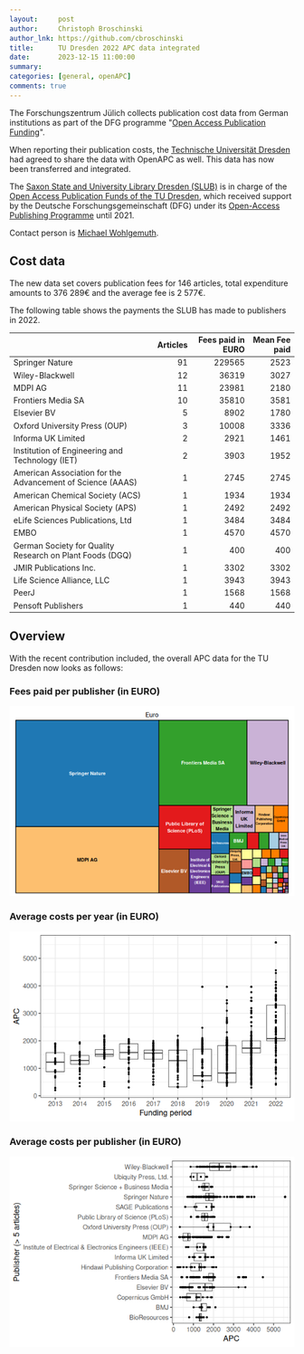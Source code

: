 ```yaml
---
layout:     post
author:     Christoph Broschinski
author_lnk: https://github.com/cbroschinski
title:      TU Dresden 2022 APC data integrated
date:       2023-12-15 11:00:00
summary:    
categories: [general, openAPC]
comments: true
---
```





The Forschungszentrum Jülich collects publication cost data from German institutions as part of the DFG programme "[Open Access Publication Funding](https://www.fz-juelich.de/en/zb/open-science/open-access/monitoring-dfg-oa-publication-funding)".

When reporting their publication costs, the [Technische Universität Dresden](https://tu-dresden.de/?set_language=en) had agreed to share the data with OpenAPC as well. This data has now been transferred and integrated.

The [Saxon State and University Library Dresden (SLUB)](https://www.slub-dresden.de/en) is in charge of the [Open Access Publication Funds of the TU Dresden](https://tu-dresden.de/forschung-transfer/forschungsinformationen/open-access/open-access-publikationsfonds?set_language=en), which received support by the Deutsche Forschungsgemeinschaft (DFG) under its [Open-Access Publishing Programme](https://www.dfg.de/en/research_funding/programmes/infrastructure/lis/open_access/infrastructure_funding/index.html#4) until 2021.

Contact person is [Michael Wohlgemuth](mailto:openaccess@slub-dresden.de).

## Cost data



The new data set covers publication fees for 146 articles, total expenditure amounts to 376 289€ and the average fee is 2 577€.

The following table shows the payments the SLUB has made to publishers in 2022.


|                                                           | Articles| Fees paid in EURO| Mean Fee paid|
|:----------------------------------------------------------|--------:|-----------------:|-------------:|
|Springer Nature                                            |       91|            229565|          2523|
|Wiley-Blackwell                                            |       12|             36319|          3027|
|MDPI AG                                                    |       11|             23981|          2180|
|Frontiers Media SA                                         |       10|             35810|          3581|
|Elsevier BV                                                |        5|              8902|          1780|
|Oxford University Press (OUP)                              |        3|             10008|          3336|
|Informa UK Limited                                         |        2|              2921|          1461|
|Institution of Engineering and Technology (IET)            |        2|              3903|          1952|
|American Association for the Advancement of Science (AAAS) |        1|              2745|          2745|
|American Chemical Society (ACS)                            |        1|              1934|          1934|
|American Physical Society (APS)                            |        1|              2492|          2492|
|eLife Sciences Publications, Ltd                           |        1|              3484|          3484|
|EMBO                                                       |        1|              4570|          4570|
|German Society for Quality Research on Plant Foods (DGQ)   |        1|               400|           400|
|JMIR Publications Inc.                                     |        1|              3302|          3302|
|Life Science Alliance, LLC                                 |        1|              3943|          3943|
|PeerJ                                                      |        1|              1568|          1568|
|Pensoft Publishers                                         |        1|               440|           440|

## Overview

With the recent contribution included, the overall APC data for the TU Dresden now looks as follows:

### Fees paid per publisher (in EURO)

![plot of chunk tree_dresden_2023_12_15_full](/figure/tree_dresden_2023_12_15_full-1.png)

###  Average costs per year (in EURO)

![plot of chunk box_dresden_2023_12_15_year_full](/figure/box_dresden_2023_12_15_year_full-1.png)

###  Average costs per publisher (in EURO)

![plot of chunk box_dresden_2023_12_15_publisher_full](/figure/box_dresden_2023_12_15_publisher_full-1.png)
